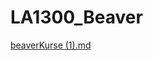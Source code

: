 # LA1300_Beaver


[beaverKurse (1).md](https://github.com/duckud/LA1300_Beaver/files/7553635/beaverKurse.1.md)
